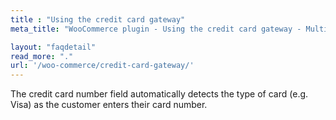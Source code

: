 ```yaml
---
title : "Using the credit card gateway"
meta_title: "WooCommerce plugin - Using the credit card gateway - MultiSafepay Docs"

layout: "faqdetail"
read_more: "."
url: '/woo-commerce/credit-card-gateway/'
---
```


The credit card number field automatically detects the type of card (e.g. Visa) as the customer enters their card number. 